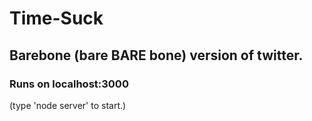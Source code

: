 # Time-Suck
## Barebone (bare BARE bone) version of twitter.

### Runs on localhost:3000

(type 'node server' to start.)
